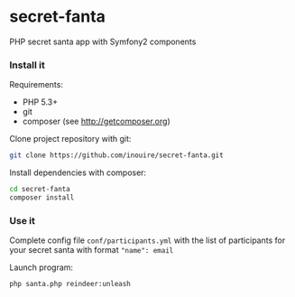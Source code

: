 secret-fanta
============

PHP secret santa app with Symfony2 components

### Install it ###

Requirements:

- PHP 5.3+
- git
- composer (see http://getcomposer.org)

Clone project repository with git:
```bash
git clone https://github.com/inouire/secret-fanta.git
```

Install dependencies with composer:
```bash
cd secret-fanta
composer install
```

### Use it ###


Complete config file `conf/participants.yml` with the list of participants 
for your secret santa with format `"name": email`

Launch program:
```bash
php santa.php reindeer:unleash
```
